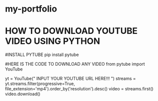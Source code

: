 # my-portfolio
# HOW TO DOWNLOAD YOUTUBE VIDEO USING PYTHON
#INSTALL PYTUBE
pip install pytube


#HERE IS THE CODE TO DOWNLOAD ANY VIDEO
from pytube import YouTube

yt = YouTube(" INPUT YOUR YOUTUBE URL HERE!!! ")
streams = yt.streams.filter(progressive=True, file_extension='mp4').order_by('resolution').desc()
video = streams.first()
video.download()
